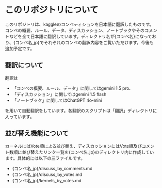 # このリポジトリについて

このリポジトリは、kaggleのコンペティションを日本語に翻訳したものです。コンペの概要、ルール、データ、ディスカッション、ノートブックやそのコメントなどを全て日本語に翻訳しています。ディレクトリ名が{コンペ名}になっており、{コンペ名_jp}でそれぞれのコンペの翻訳内容をご覧いただけます。今後も追加予定です。

## 翻訳について

翻訳は
* 「コンペの概要、ルール、データ」に関してはgemini 1.5 pro、
* 「ディスカッション」に関してはgemini 1.5 flash
* 「ノートブック」に関してはChatGPT 4o-mini

を用いて自動翻訳をしています。各翻訳のスクリプトは「翻訳」ディレクトリに入っています。

## 並び替え機能について

カーネルにはVote順による並び替え、ディスカッションにはVote順及びコメント数順に並び替えたリンク一覧を{コンペ名_jp}のディレクトリ内に作成しています。具体的には以下の三ファイルです。
* {コンペ名_jp}/discuss_by_comments.md
* {コンペ名_jp}/discuss_by_votes.md
* {コンペ名_jp}/kernels_by_votes.md